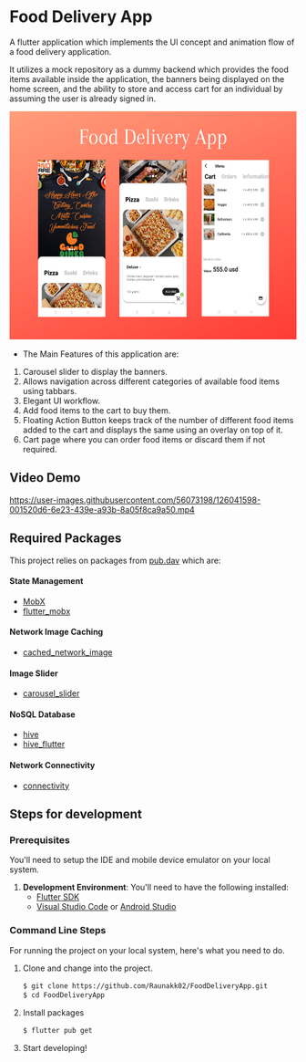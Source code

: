 # Food Delivery App

A flutter application which implements the UI concept and animation flow of a food delivery application. 

It utilizes a mock repository as a dummy backend which provides the food items available inside the application, the banners being displayed on the home screen, and the ability to store and access cart for an individual by assuming the user is already signed in. 

<img src="./assets/images/pic2.png" width="640" height="400">

- The Main Features of this application are:
1. Carousel slider to display the banners.
2. Allows navigation across different categories of available food items using tabbars.
3. Elegant UI workflow.
4. Add food items to the cart to buy them.
5. Floating Action Button keeps track of the number of different food items added to the cart and displays the same using an overlay on top of it.
6. Cart page where you can order food items or discard them if not required.

## Video Demo



https://user-images.githubusercontent.com/56073198/126041598-001520d6-6e23-439e-a93b-8a05f8ca9a50.mp4



## Required Packages

This project relies on packages from [pub.dav](https://www.pub.dev/) which are:

#### State Management 
- [MobX](https://pub.dev/packages/mobx)
- [flutter_mobx](https://pub.dev/packages/flutter_mobx)
#### Network Image Caching
- [cached_network_image](https://pub.dev/packages/cached_network_image)
#### Image Slider
- [carousel_slider](https://pub.dev/packages/carousel_slider)
#### NoSQL Database
- [hive](https://pub.dev/packages/hive)
- [hive_flutter](https://pub.dev/packages/hive_flutter)
#### Network Connectivity
- [connectivity](https://pub.dev/packages/connectivity)

## Steps for development

### Prerequisites

You'll need to setup the IDE and mobile device emulator on your local system.

1. **Development Environment**: You'll need to have the following installed:
    - [Flutter SDK](https://flutter.dev/docs/get-started/install)
    - [Visual Studio Code](https://code.visualstudio.com/download) or [Android Studio](https://developer.android.com/studio) 

### Command Line Steps

For running the project on your local system, here's what you need to do.

1. Clone and change into the project.
    ```sh
    $ git clone https://github.com/Raunakk02/FoodDeliveryApp.git
    $ cd FoodDeliveryApp
    ```
1. Install packages
    ```sh
    $ flutter pub get
    ```
1. Start developing!
